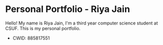 # Personal Portfolio - Riya Jain

 Hello! My name is Riya Jain, I'm a third year computer science student at CSUF. This is my personal portfolio.

 * CWID: 885817551


